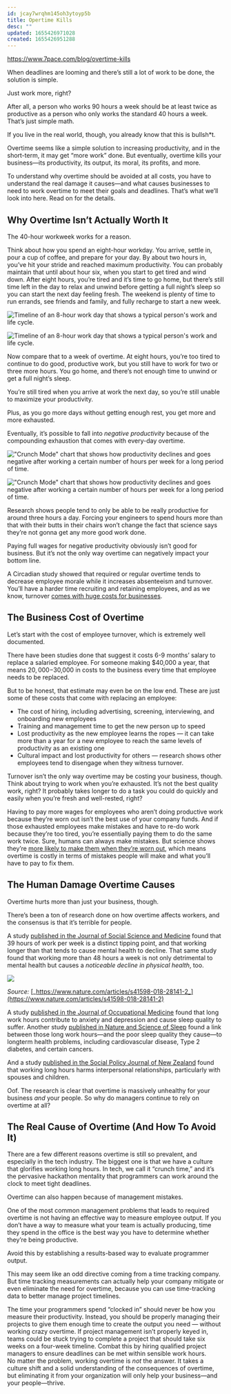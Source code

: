 ```yaml
---
id: jcay7wrqhm145oh3ytoyp5b
title: Opertime Kills
desc: ""
updated: 1655426971028
created: 1655426951288
---
```


https://www.7pace.com/blog/overtime-kills

When deadlines are looming and there’s still a lot of work to be done, the solution is simple.

Just work more, right?

After all, a person who works 90 hours a week should be at least twice as productive as a person who only works the standard 40 hours a week. That’s just simple math.

If you live in the real world, though, you already know that this is bullsh\*t.

Overtime seems like a simple solution to increasing productivity, and in the short-term, it may get “more work” done. But eventually, overtime kills your business—its productivity, its output, its moral, its profits, and more.

To understand why overtime should be avoided at all costs, you have to understand the real damage it causes—and what causes businesses to need to work overtime to meet their goals and deadlines. That’s what we’ll look into here. Read on for the details.

## Why Overtime Isn’t Actually Worth It

The 40-hour workweek works for a reason.

Think about how you spend an eight-hour workday. You arrive, settle in, pour a cup of coffee, and prepare for your day. By about two hours in, you’ve hit your stride and reached maximum productivity. You can probably maintain that until about hour six, when you start to get tired and wind down. After eight hours, you’re tired and it’s time to go home, but there’s still time left in the day to relax and unwind before getting a full night’s sleep so you can start the next day feeling fresh. The weekend is plenty of time to run errands, see friends and family, and fully recharge to start a new week.

![Timeline of an 8-hour work day that shows a typical person's work and life cycle.](https://www.7pace.com/wp-content/uploads/2019/09/Timeline-of-8-hour-work-day-2-1024x576.png)

![Timeline of an 8-hour work day that shows a typical person's work and life cycle.](https://www.7pace.com/wp-content/uploads/2019/09/Timeline-of-8-hour-work-day-2-1024x576.png)

Now compare that to a week of overtime. At eight hours, you’re too tired to continue to do good, productive work, but you still have to work for two or three more hours. You go home, and there’s not enough time to unwind or get a full night’s sleep.

You’re still tired when you arrive at work the next day, so you’re still unable to maximize your productivity.

Plus, as you go more days without getting enough rest, you get more and more exhausted.

Eventually, it’s possible to fall into _negative productivity_ because of the compounding exhaustion that comes with every-day overtime.

!["Crunch Mode" chart that shows how productivity declines and goes negative after working a certain number of hours per week for a long period of time.](https://www.7pace.com/wp-content/uploads/2019/09/Productivity-3-1024x768.png)

!["Crunch Mode" chart that shows how productivity declines and goes negative after working a certain number of hours per week for a long period of time.](https://www.7pace.com/wp-content/uploads/2019/09/Productivity-3-1024x768.png)

Research shows people tend to only be able to be really productive for around three hours a day. Forcing your engineers to spend hours more than that with their butts in their chairs won’t change the fact that science says they’re not gonna get any more good work done.

Paying full wages for negative productivity obviously isn’t good for business. But it’s not the only way overtime can negatively impact your bottom line.

A Circadian study showed that required or regular overtime tends to decrease employee morale while it increases absenteeism and turnover. You’ll have a harder time recruiting and retaining employees, and as we know, turnover [comes with huge costs for businesses](https://www.peoplekeep.com/blog/bid/312123/employee-retention-the-real-cost-of-losing-an-employee).

## The Business Cost of Overtime

Let’s start with the cost of employee turnover, which is extremely well documented.

There have been studies done that suggest it costs 6-9 months’ salary to replace a salaried employee. For someone making $40,000 a year, that means $20,000-$30,000 in costs to the business every time that employee needs to be replaced.

But to be honest, that estimate may even be on the low end. These are just some of these costs that come with replacing an employee:

- The cost of hiring, including advertising, screening, interviewing, and onboarding new employees
- Training and management time to get the new person up to speed
- Lost productivity as the new employee learns the ropes — it can take more than a year for a new employee to reach the same levels of productivity as an existing one
- Cultural impact and lost productivity for others — research shows other employees tend to disengage when they witness turnover.

Turnover isn’t the only way overtime may be costing your business, though. Think about trying to work when you’re exhausted. It’s not the best quality work, right? It probably takes longer to do a task you could do quickly and easily when you’re fresh and well-rested, right?

Having to pay more wages for employees who aren’t doing productive work because they’re worn out isn’t the best use of your company funds. And if those exhausted employees make mistakes and have to re-do work because they’re too tired, you’re essentially paying them to do the same work twice. Sure, humans can always make mistakes. But science shows they’re [more likely to make them when they’re worn out](https://www.velaction.com/guess-what-tired-people-make-more-mistakes-surprised/), which means overtime is costly in terms of mistakes people will make and what you’ll have to pay to fix them.

## The Human Damage Overtime Causes

Overtime hurts more than just your business, though.

There’s been a ton of research done on how overtime affects workers, and the consensus is that it’s terrible for people.

A study [published in the Journal of Social Science and Medicine](https://www.sciencedirect.com/science/article/abs/pii/S027795361730031X) found that 39 hours of work per week is a distinct tipping point, and that working longer than that tends to cause mental health to decline. That same study found that working more than 48 hours a week is not only detrimental to mental health but causes a _noticeable decline in physical health_, too.

![](https://lh6.googleusercontent.com/gZtyBJGnuGpxNZXRYP_NPKLylz8L9xIhoXmKLjkBYAHyFDmH7KkAg0M3HknIYQjHosXv78WECF9vSRiR1HUot4j-eQEgnd8mfXGPJQvyyZFZC4Cnt0MyNG82Xq0lzjasRAX216i1)

_Source:_ [_https://www.nature.com/articles/s41598-018-28141-2_](https://www.nature.com/articles/s41598-018-28141-2)

A study [published in the Journal of Occupational Medicine](https://www.ncbi.nlm.nih.gov/pmc/articles/PMC5449130/) found that long work hours contribute to anxiety and depression and cause sleep quality to suffer. Another study [published in Nature and Science of Sleep](https://www.ncbi.nlm.nih.gov/pmc/articles/PMC5449130/) found a link between those long work hours—and the poor sleep quality they cause—to longterm health problems, including cardiovascular disease, Type 2 diabetes, and certain cancers.

And a study [published in the Social Policy Journal of New Zealand](https://www.msd.govt.nz/about-msd-and-our-work/publications-resources/journals-and-magazines/social-policy-journal/spj35/35-parents-long-work-hours.html) found that working long hours harms interpersonal relationships, particularly with spouses and children.

Oof. The research is clear that overtime is massively unhealthy for your business _and_ your people. So why do managers continue to rely on overtime at all?

## The Real Cause of Overtime (And How To Avoid It)

There are a few different reasons overtime is still so prevalent, and especially in the tech industry. The biggest one is that we have a culture that glorifies working long hours. In tech, we call it “crunch time,” and it’s the pervasive hackathon mentality that programmers can work around the clock to meet tight deadlines.

Overtime can also happen because of management mistakes.

One of the most common management problems that leads to required overtime is not having an effective way to measure employee output. If you don’t have a way to measure what your team is actually producing, time they spend in the office is the best way you have to determine whether they’re being productive.

Avoid this by establishing a results-based way to evaluate programmer output.

This may seem like an odd directive coming from a time tracking company. But time tracking measurements can actually help your company mitigate or even eliminate the need for overtime, because you can use time-tracking data to better manage project timelines.

The time your programmers spend “clocked in” should never be how you measure their productivity. Instead, you should be properly managing their projects to give them enough time to create the output you need — without working crazy overtime. If project management isn’t properly keyed in, teams could be stuck trying to complete a project that should take six weeks on a four-week timeline. Combat this by hiring qualified project managers to ensure deadlines can be met within sensible work hours.  
No matter the problem, working overtime is _not_ the answer. It takes a culture shift and a solid understanding of the consequences of overtime, but eliminating it from your organization will only help your business—and your people—thrive.

